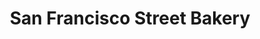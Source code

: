 ---
title: "San Francisco Street Bakery"
url: /olympia/san-francisco-street-bakery/
shop: Bäckerei
---